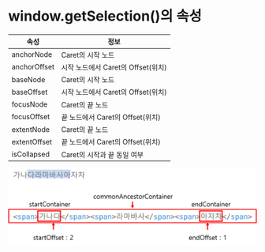# window.getSelection()의 속성

| 속성 | 정보 |
| --- | --- |
| anchorNode | Caret의 시작 노드 |
| anchorOffset | 시작 노드에서 Caret의 Offset(위치) |
| baseNode | Caret의 시작 노드 |
| baseOffset | 시작 노드에서 Caret의 Offset(위치) |
| focusNode | Caret의 끝 노드 |
| focusOffset | 끝 노드에서 Caret의 Offset(위치) |
| extentNode | Caret의 끝 노드 |
| extentOffset | 끝 노드에서 Caret의 Offset(위치) |
| isCollapsed | Caret의 시작과 끝 동일 여부 |

![caret_img](./img1.png)
